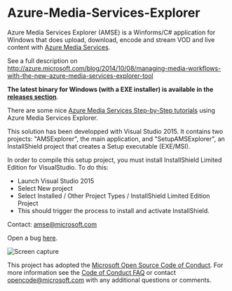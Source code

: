 Azure-Media-Services-Explorer
=============================

Azure Media Services Explorer (AMSE) is a Winforms/C# application for Windows that does upload, download, encode and stream VOD and live content with [Azure Media Services](https://azure.microsoft.com/en-us/services/media-services/).

See a full description on http://azure.microsoft.com/blog/2014/10/08/managing-media-workflows-with-the-new-azure-media-services-explorer-tool

**The latest binary for Windows (with a EXE installer) is available in the [releases section](https://github.com/Azure/Azure-Media-Services-Explorer/releases)**.

There are some nice [Azure Media Services Step-by-Step tutorials](https://docs.com/fukushima-shigeyuki/3439/english-azure-media-services-step-by-step-series) using Azure Media Services Explorer.

This solution has been developped with Visual Studio 2015. It contains two projects: "AMSExplorer", the main application, and "SetupAMSExplorer", an InstallShield project that creates a Setup executable (EXE/MSI).

In order to compile this setup project, you must install InstallShield Limited Edition for VisualStudio. To do this:
- Launch Visual Studio 2015
- Select New project
- Select Installed / Other Project Types / InstallShield Limited Edition Project
- This should trigger the process to install and activate InstallShield.

Contact: amse@microsoft.com

Open a bug [here](https://github.com/Azure/Azure-Media-Services-Explorer/issues/new).

![Screen capture](https://cloud.githubusercontent.com/assets/8104205/18006831/e6808a8c-6ba1-11e6-80e9-7d8e4a8b1a08.png)

This project has adopted the [Microsoft Open Source Code of Conduct](https://opensource.microsoft.com/codeofconduct/). For more information see the [Code of Conduct FAQ](https://opensource.microsoft.com/codeofconduct/faq/) or contact [opencode@microsoft.com](mailto:opencode@microsoft.com) with any additional questions or comments.